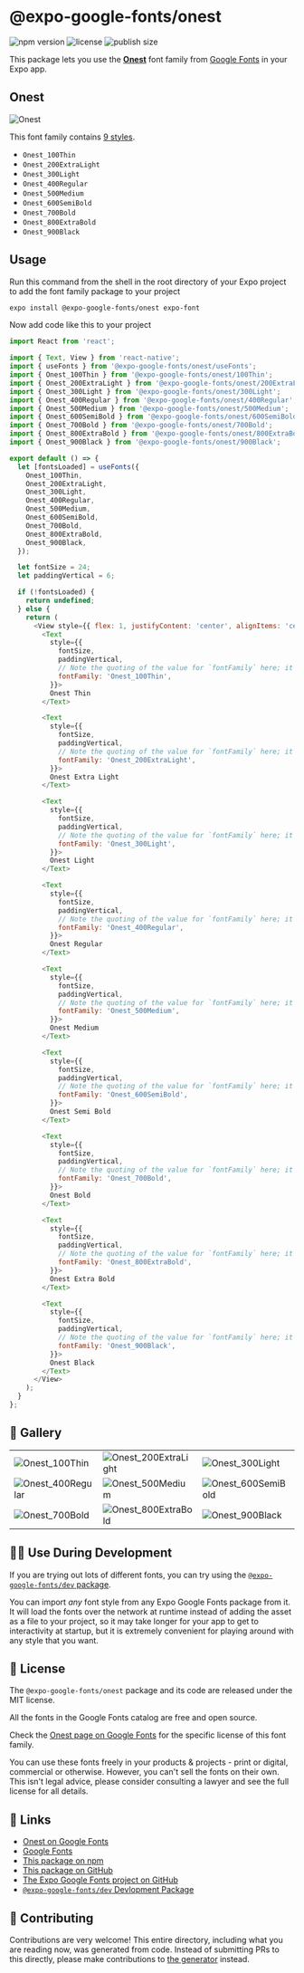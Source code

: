 # @expo-google-fonts/onest

![npm version](https://flat.badgen.net/npm/v/@expo-google-fonts/onest)
![license](https://flat.badgen.net/github/license/expo/google-fonts)
![publish size](https://flat.badgen.net/packagephobia/install/@expo-google-fonts/onest)

This package lets you use the [**Onest**](https://fonts.google.com/specimen/Onest) font family from [Google Fonts](https://fonts.google.com/) in your Expo app.

## Onest

![Onest](./font-family.png)

This font family contains [9 styles](#-gallery).

- `Onest_100Thin`
- `Onest_200ExtraLight`
- `Onest_300Light`
- `Onest_400Regular`
- `Onest_500Medium`
- `Onest_600SemiBold`
- `Onest_700Bold`
- `Onest_800ExtraBold`
- `Onest_900Black`

## Usage

Run this command from the shell in the root directory of your Expo project to add the font family package to your project
```sh
expo install @expo-google-fonts/onest expo-font
```

Now add code like this to your project
```js
import React from 'react';

import { Text, View } from 'react-native';
import { useFonts } from '@expo-google-fonts/onest/useFonts';
import { Onest_100Thin } from '@expo-google-fonts/onest/100Thin';
import { Onest_200ExtraLight } from '@expo-google-fonts/onest/200ExtraLight';
import { Onest_300Light } from '@expo-google-fonts/onest/300Light';
import { Onest_400Regular } from '@expo-google-fonts/onest/400Regular';
import { Onest_500Medium } from '@expo-google-fonts/onest/500Medium';
import { Onest_600SemiBold } from '@expo-google-fonts/onest/600SemiBold';
import { Onest_700Bold } from '@expo-google-fonts/onest/700Bold';
import { Onest_800ExtraBold } from '@expo-google-fonts/onest/800ExtraBold';
import { Onest_900Black } from '@expo-google-fonts/onest/900Black';

export default () => {
  let [fontsLoaded] = useFonts({
    Onest_100Thin,
    Onest_200ExtraLight,
    Onest_300Light,
    Onest_400Regular,
    Onest_500Medium,
    Onest_600SemiBold,
    Onest_700Bold,
    Onest_800ExtraBold,
    Onest_900Black,
  });

  let fontSize = 24;
  let paddingVertical = 6;

  if (!fontsLoaded) {
    return undefined;
  } else {
    return (
      <View style={{ flex: 1, justifyContent: 'center', alignItems: 'center' }}>
        <Text
          style={{
            fontSize,
            paddingVertical,
            // Note the quoting of the value for `fontFamily` here; it expects a string!
            fontFamily: 'Onest_100Thin',
          }}>
          Onest Thin
        </Text>

        <Text
          style={{
            fontSize,
            paddingVertical,
            // Note the quoting of the value for `fontFamily` here; it expects a string!
            fontFamily: 'Onest_200ExtraLight',
          }}>
          Onest Extra Light
        </Text>

        <Text
          style={{
            fontSize,
            paddingVertical,
            // Note the quoting of the value for `fontFamily` here; it expects a string!
            fontFamily: 'Onest_300Light',
          }}>
          Onest Light
        </Text>

        <Text
          style={{
            fontSize,
            paddingVertical,
            // Note the quoting of the value for `fontFamily` here; it expects a string!
            fontFamily: 'Onest_400Regular',
          }}>
          Onest Regular
        </Text>

        <Text
          style={{
            fontSize,
            paddingVertical,
            // Note the quoting of the value for `fontFamily` here; it expects a string!
            fontFamily: 'Onest_500Medium',
          }}>
          Onest Medium
        </Text>

        <Text
          style={{
            fontSize,
            paddingVertical,
            // Note the quoting of the value for `fontFamily` here; it expects a string!
            fontFamily: 'Onest_600SemiBold',
          }}>
          Onest Semi Bold
        </Text>

        <Text
          style={{
            fontSize,
            paddingVertical,
            // Note the quoting of the value for `fontFamily` here; it expects a string!
            fontFamily: 'Onest_700Bold',
          }}>
          Onest Bold
        </Text>

        <Text
          style={{
            fontSize,
            paddingVertical,
            // Note the quoting of the value for `fontFamily` here; it expects a string!
            fontFamily: 'Onest_800ExtraBold',
          }}>
          Onest Extra Bold
        </Text>

        <Text
          style={{
            fontSize,
            paddingVertical,
            // Note the quoting of the value for `fontFamily` here; it expects a string!
            fontFamily: 'Onest_900Black',
          }}>
          Onest Black
        </Text>
      </View>
    );
  }
};

```

## 🔡 Gallery


||||
|-|-|-|
|![Onest_100Thin](.//100Thin/Onest_100Thin.ttf.png)|![Onest_200ExtraLight](.//200ExtraLight/Onest_200ExtraLight.ttf.png)|![Onest_300Light](.//300Light/Onest_300Light.ttf.png)||
|![Onest_400Regular](.//400Regular/Onest_400Regular.ttf.png)|![Onest_500Medium](.//500Medium/Onest_500Medium.ttf.png)|![Onest_600SemiBold](.//600SemiBold/Onest_600SemiBold.ttf.png)||
|![Onest_700Bold](.//700Bold/Onest_700Bold.ttf.png)|![Onest_800ExtraBold](.//800ExtraBold/Onest_800ExtraBold.ttf.png)|![Onest_900Black](.//900Black/Onest_900Black.ttf.png)||


## 👩‍💻 Use During Development

If you are trying out lots of different fonts, you can try using the [`@expo-google-fonts/dev` package](https://github.com/expo/google-fonts/tree/master/font-packages/dev#readme).

You can import *any* font style from any Expo Google Fonts package from it. It will load the fonts
over the network at runtime instead of adding the asset as a file to your project, so it may take longer
for your app to get to interactivity at startup, but it is extremely convenient
for playing around with any style that you want.

## 📖 License

The `@expo-google-fonts/onest` package and its code are released under the MIT license.

All the fonts in the Google Fonts catalog are free and open source.

Check the [Onest page on Google Fonts](https://fonts.google.com/specimen/Onest) for the specific license of this font family.

You can use these fonts freely in your products & projects - print or digital, commercial or otherwise. However, you can't sell the fonts on their own. This isn't legal advice, please consider consulting a lawyer and see the full license for all details.

## 🔗 Links

- [Onest on Google Fonts](https://fonts.google.com/specimen/Onest)
- [Google Fonts](https://fonts.google.com/)
- [This package on npm](https://www.npmjs.com/package/@expo-google-fonts/onest)
- [This package on GitHub](https://github.com/expo/google-fonts/tree/master/font-packages/onest)
- [The Expo Google Fonts project on GitHub](https://github.com/expo/google-fonts)
- [`@expo-google-fonts/dev` Devlopment Package](https://github.com/expo/google-fonts/tree/master/font-packages/dev)

## 🤝 Contributing

Contributions are very welcome! This entire directory, including what you are reading now, was generated from code. Instead of submitting PRs to this directly, please make contributions to [the generator](https://github.com/expo/google-fonts/tree/master/packages/generator) instead.
